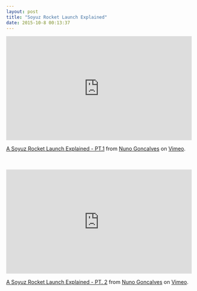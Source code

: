 ```yaml
---
layout: post
title: "Soyuz Rocket Launch Explained"
date: 2015-10-8 00:13:37
---
```


<iframe src="https://player.vimeo.com/video/145072839" width="500" height="281" frameborder="0" webkitallowfullscreen mozallowfullscreen allowfullscreen></iframe> <p><a href="https://vimeo.com/145072839">A Soyuz Rocket Launch Explained - PT.1</a> from <a href="https://vimeo.com/user45631409">Nuno Goncalves</a> on <a href="https://vimeo.com">Vimeo</a>.</p>
<br><br>
<iframe src="https://player.vimeo.com/video/145167555" width="500" height="281" frameborder="0" webkitallowfullscreen mozallowfullscreen allowfullscreen></iframe> <p><a href="https://vimeo.com/145167555">A Soyuz Rocket Launch Explained - PT. 2</a> from <a href="https://vimeo.com/user45631409">Nuno Goncalves</a> on <a href="https://vimeo.com">Vimeo</a>.</p>
